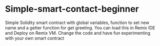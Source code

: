 # Simple-smart-contact-beginner
Simple Solidity smart contract with global variables, function to set new name and a getter function for get greeting.
You can load this in Remix IDE and Deploy on Remix VM.
Change the code and have fun experimenting with your own smart contract
